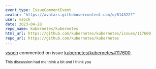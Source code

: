 ```yaml
---
event_type: IssueCommentEvent
avatar: "https://avatars.githubusercontent.com/u/814322?"
user: vsoch
date: 2023-04-28
repo_name: kubernetes/kubernetes
html_url: https://github.com/kubernetes/kubernetes/issues/117600
repo_url: https://github.com/kubernetes/kubernetes
---
```


<a href='https://github.com/vsoch' target='_blank'>vsoch</a> commented on issue <a href='https://github.com/kubernetes/kubernetes/issues/117600' target='_blank'>kubernetes/kubernetes#117600</a>.

<small>This discussion had me think a bit and I think you
